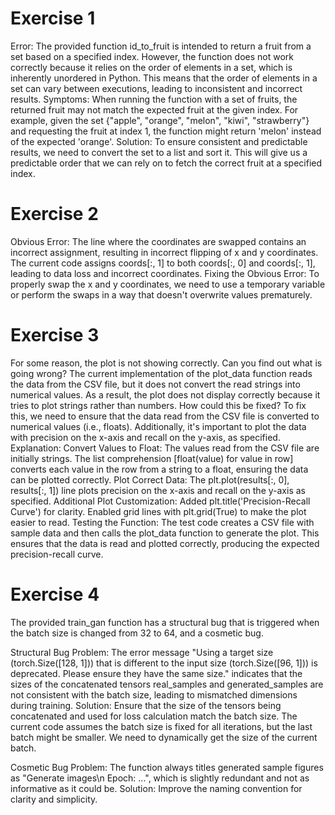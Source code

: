 # Exercise 1
Error: The provided function id_to_fruit is intended to return a fruit from a set based on a specified index. However, the function does not work correctly because it relies on the order of elements in a set, which is inherently unordered in Python. This means that the order of elements in a set can vary between executions, leading to inconsistent and incorrect results.
Symptoms: When running the function with a set of fruits, the returned fruit may not match the expected fruit at the given index. For example, given the set {"apple", "orange", "melon", "kiwi", "strawberry"} and requesting the fruit at index 1, the function might return 'melon' instead of the expected 'orange'.
Solution: To ensure consistent and predictable results, we need to convert the set to a list and sort it. This will give us a predictable order that we can rely on to fetch the correct fruit at a specified index. 

# Exercise 2
Obvious Error: The line where the coordinates are swapped contains an incorrect assignment, resulting in incorrect flipping of x and y coordinates. The current code assigns coords[:, 1] to both coords[:, 0] and coords[:, 1], leading to data loss and incorrect coordinates.
Fixing the Obvious Error: To properly swap the x and y coordinates, we need to use a temporary variable or perform the swaps in a way that doesn't overwrite values prematurely.

# Exercise 3
For some reason, the plot is not showing correctly. Can you find out what is going wrong? The current implementation of the plot_data function reads the data from the CSV file, but it does not convert the read strings into numerical values. As a result, the plot does not display correctly because it tries to plot strings rather than numbers.
How could this be fixed? To fix this, we need to ensure that the data read from the CSV file is converted to numerical values (i.e., floats). Additionally, it's important to plot the data with precision on the x-axis and recall on the y-axis, as specified.
Explanation: Convert Values to Float:
The values read from the CSV file are initially strings. The list comprehension [float(value) for value in row] converts each value in the row from a string to a float, ensuring the data can be plotted correctly. Plot Correct Data:
The plt.plot(results[:, 0], results[:, 1]) line plots precision on the x-axis and recall on the y-axis as specified. Additional Plot Customization:
Added plt.title('Precision-Recall Curve') for clarity. Enabled grid lines with plt.grid(True) to make the plot easier to read. Testing the Function: The test code creates a CSV file with sample data and then calls the plot_data function to generate the plot. This ensures that the data is read and plotted correctly, producing the expected precision-recall curve.


# Exercise 4
The provided train_gan function has a structural bug that is triggered when the batch size is changed from 32 to 64, and a cosmetic bug.

Structural Bug Problem: The error message "Using a target size (torch.Size([128, 1])) that is different to the input size (torch.Size([96, 1])) is deprecated. Please ensure they have the same size." indicates that the sizes of the concatenated tensors real_samples and generated_samples are not consistent with the batch size, leading to mismatched dimensions during training.
Solution: Ensure that the size of the tensors being concatenated and used for loss calculation match the batch size. The current code assumes the batch size is fixed for all iterations, but the last batch might be smaller. We need to dynamically get the size of the current batch.

Cosmetic Bug Problem: The function always titles generated sample figures as "Generate images\n Epoch: ...", which is slightly redundant and not as informative as it could be.
Solution: Improve the naming convention for clarity and simplicity.
